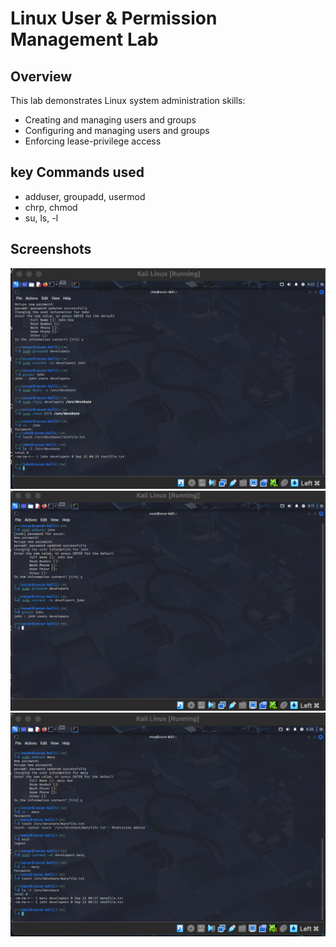# Linux User & Permission Management Lab

## Overview
This lab demonstrates Linux system administration skills:
- Creating and managing users and groups
- Configuring and managing users and groups 
- Enforcing lease-privilege access


## key Commands used

- adduser, groupadd, usermod
- chrp, chmod
- su, ls, -l


## Screenshots

![Creating John and verifying group membership](john-permissions.png)
![File creation and permissions as John](john-user-creation.png)
![Creating Mary and verifying collaboration](adding-mary-user-and-creating-file.png)
